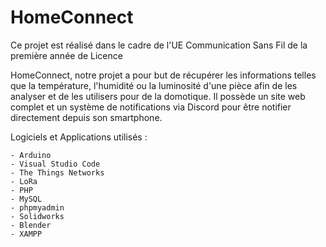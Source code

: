 # HomeConnect
Ce projet est réalisé dans le cadre de l'UE Communication Sans Fil de la première année de Licence

HomeConnect, notre projet a pour but de récupérer les informations telles que la température, l'humidité ou la luminosité d'une pièce afin de les analyser et de les utilisers pour de la domotique. Il possède un site web complet et un système de notifications via Discord pour être notifier directement depuis son smartphone.

Logiciels et Applications utilisés : 
    
    - Arduino
    - Visual Studio Code
    - The Things Networks
    - LoRa
    - PHP
    - MySQL
    - phpmyadmin
    - Solidworks
    - Blender
    - XAMPP
